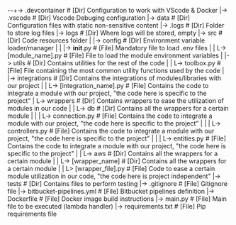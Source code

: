 --+-> .devcontainer                     # [Dir] Configuration to work with VScode & Docker
  |-> .vscode                           # [Dir] Vscode Debuging configuration
  |-> data                              # [Dir] Configuration files with static non-sensitive content
  |-> .logs                             # [Dir] Folder to store log files
  |-> logs                              # [Dir] Where logs will be stored, empty
  |-> src                               # [Dir] Code resources folder
  |   |-> config                        # [Dir] Environment variable loader/manager
  |   |   |-> __init__.py               # [File] Mandatory file to load .env files
  |   |   L-> [module_name].py          # [File] File to load the module environment variables
  |   |-> utils                         # [Dir] Contains utilities for the rest of the code
  |   |   L-> toolbox.py                # [File] File containing the most common utility functions used by the code
  |   |-> integrations                  # [Dir] Contains the integrations of modules/libraries with our project
  |   |   L-> [integration_name].py     # [File] Contains the code to integrate a module with our project, "the code here is specific to the project"
  |   L-> wrappers                      # [Dir] Contains wrappers to ease the utilization of modules in our code
  |   |   L-> db                        # [Dir] Contains all the wrappers for a certain module
  |   |   |   L-> connection.py         # [File] Contains the code to integrate a module with our project, "the code here is specific to the project"
  |   |   |   L-> controllers.py        # [File] Contains the code to integrate a module with our project, "the code here is specific to the project"
  |   |   |   L-> entities.py           # [File] Contains the code to integrate a module with our project, "the code here is specific to the project"
  |   |   L-> aws                       # [Dir] Contains all the wrappers for a certain module
  |   |   L-> [wrapper_name]            # [Dir] Contains all the wrappers for a certain module
  |   |       L> [wrapper_file].py      # [File] Code to ease a certain module utilization in our code, "the code here is project independent"
  |-> tests                             # [Dir] Contains files to perform testing
  |-> .gitignore                        # [File] Gitignore file
  |-> bitbucket-pipelines.yml           # [File] Bitbucket pipelines definition
  |-> Dockerfile                        # [File] Docker image build instructions
  |-> main.py                           # [File] Main file to be executed (lambda handler)
  |-> requirements.txt                  # [File] Pip requirements file